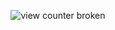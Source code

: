 <p align="center">
  <img src="https://count.getloli.com/@dot?name=dot&theme=booru-jaypee&padding=7&offset=0&align=top&scale=1&pixelated=1&darkmode=auto" alt="view counter broken" />
</p>
